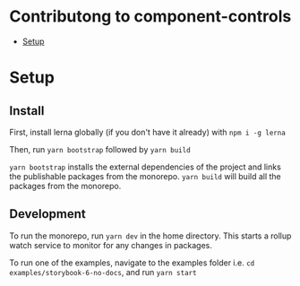 # Contributong to component-controls

- [Setup](#setup)

# Setup

## Install

First, install lerna globally (if you don't have it already) with `npm i -g lerna`

Then, run `yarn bootstrap` followed by `yarn build`

`yarn bootstrap` installs the external dependencies of the project and links the publishable packages from the monorepo. `yarn build` will build all the packages from the monorepo.

## Development

To run the monorepo, run `yarn dev` in the home directory. This starts a rollup watch service to monitor for any changes in packages.

To run one of the examples, navigate to the examples folder i.e. `cd examples/storybook-6-no-docs`, and run `yarn start`
